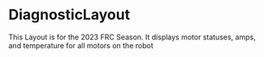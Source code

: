 # DiagnosticLayout
This Layout is for the 2023 FRC Season. It displays motor statuses, amps, and temperature for all motors on the robot
